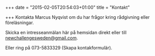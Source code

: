 +++
date = "2015-02-05T20:54:03+01:00"
title = "Kontakt"

+++
Kontakta Marcus Nyqvist om du har frågor kring rådgivning eller föreläsningar.

Skicka en intresseanmälan här på hemsidan direkt eller till [newchallengesweden@gmail.com](mailto:newchallengesweden@gmail.com).

Eller ring på 073-5833329 (Skapa kontakformulär).

